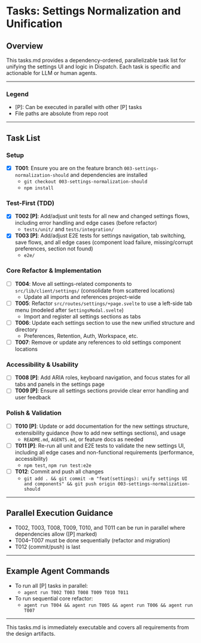 # Tasks: Settings Normalization and Unification

## Overview
This tasks.md provides a dependency-ordered, parallelizable task list for unifying the settings UI and logic in Dispatch. Each task is specific and actionable for LLM or human agents.

---

### Legend
- [P]: Can be executed in parallel with other [P] tasks
- File paths are absolute from repo root

---

## Task List

### Setup

- [X] **T001**: Ensure you are on the feature branch `003-settings-normalization-should` and dependencies are installed
  - `git checkout 003-settings-normalization-should`
  - `npm install`

### Test-First (TDD)

- [X] **T002 [P]**: Add/adjust unit tests for all new and changed settings flows, including error handling and edge cases (before refactor)
  - `tests/unit/` and `tests/integration/`
- [X] **T003 [P]**: Add/adjust E2E tests for settings navigation, tab switching, save flows, and all edge cases (component load failure, missing/corrupt preferences, section not found)
  - `e2e/`

### Core Refactor & Implementation

- [ ] **T004**: Move all settings-related components to `src/lib/client/settings/` (consolidate from scattered locations)
  - Update all imports and references project-wide
- [ ] **T005**: Refactor `src/routes/settings/+page.svelte` to use a left-side tab menu (modeled after `SettingsModal.svelte`)
  - Import and register all settings sections as tabs
- [ ] **T006**: Update each settings section to use the new unified structure and directory
  - Preferences, Retention, Auth, Workspace, etc.
- [ ] **T007**: Remove or update any references to old settings component locations

### Accessibility & Usability

- [ ] **T008 [P]**: Add ARIA roles, keyboard navigation, and focus states for all tabs and panels in the settings page
- [ ] **T009 [P]**: Ensure all settings sections provide clear error handling and user feedback

### Polish & Validation

- [ ] **T010 [P]**: Update or add documentation for the new settings structure, extensibility guidance (how to add new settings sections), and usage
  - `README.md`, `AGENTS.md`, or feature docs as needed
- [ ] **T011 [P]**: Re-run all unit and E2E tests to validate the new settings UI, including all edge cases and non-functional requirements (performance, accessibility)
  - `npm test`, `npm run test:e2e`
- [ ] **T012**: Commit and push all changes
  - `git add . && git commit -m "feat(settings): unify settings UI and components" && git push origin 003-settings-normalization-should`

---

## Parallel Execution Guidance

- T002, T003, T008, T009, T010, and T011 can be run in parallel where dependencies allow ([P] marked)
- T004–T007 must be done sequentially (refactor and migration)
- T012 (commit/push) is last

---

## Example Agent Commands

- To run all [P] tasks in parallel:
  - `agent run T002 T003 T008 T009 T010 T011`
- To run sequential core refactor:
  - `agent run T004 && agent run T005 && agent run T006 && agent run T007`

---

This tasks.md is immediately executable and covers all requirements from the design artifacts.
